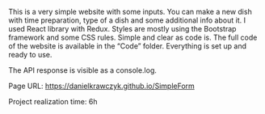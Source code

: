 This is a very simple website with some inputs. You can make a new dish with time preparation, type of a dish and some additional info about it. I used React library with Redux. Styles are mostly using the Bootstrap framework and some CSS rules. Simple and clear as code is. The full code of the website is available in the “Code” folder. Everything is set up and ready to use.

The API response is visible as a console.log.

Page URL: https://danielkrawczyk.github.io/SimpleForm

Project realization time: 6h

